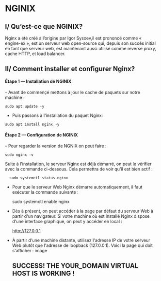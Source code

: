 #   NGINIX

## I/ Qu’est-ce que NGINIX? <br>
<p>
Nginx a été créé à l’origine par Igor Sysoev,il est prononcé comme « engine-ex », est un serveur web open-source qui, depuis son succès initial en tant que serveur web, est maintenant 
aussi utilisé comme reverse proxy, cache HTTP, et load balancer.
</p> 


## II/ Comment installer et configurer Nginx?

<h4> Étape 1 — Installation de NGINIX </h4>
   - Avant de commençé mettons à jour le cache de paquets sur notre machine  :
       
    sudo apt update -y
    

   - Puis passons à l'installation du paquet Nginx:

    sudo apt install nginx -y
    
    

<h4>Étape 2 — Configuration de NGINIX</h4>
     -  Pour regarder la version de NGNIX on peut faire :

    sudo nginx -v

   Suite à l'installation, le serveur Nginx est déjà démarré, on peut le vérifier avec la commande ci-dessous. Cela permettra de voir qu'il est bien actif :

      sudo systemctl status nginx
    
  - Pour que le serveur Web Nginx démarre automatiquement, il faut exécuter la commande suivante   :

    sudo systemctl enable nginx



  - Dès à présent, on peut accéder à la page par défaut du serveur Web à partir d'un navigateur. Si votre machine où 
  est installé Nginx dispose d'une interface graphique, on peut y accéder en local :

    http://127.0.0.1

- À partir d'une machine distante, utilisez l'adresse IP de votre serveur Web plutôt que l'adresse de loopback (127.0.0.1). Voici la page qui doit s'afficher :
    image 
    

 
  
  ## SUCCESS! THE YOUR_DOMAIN VIRTUAL HOST IS WORKING !
